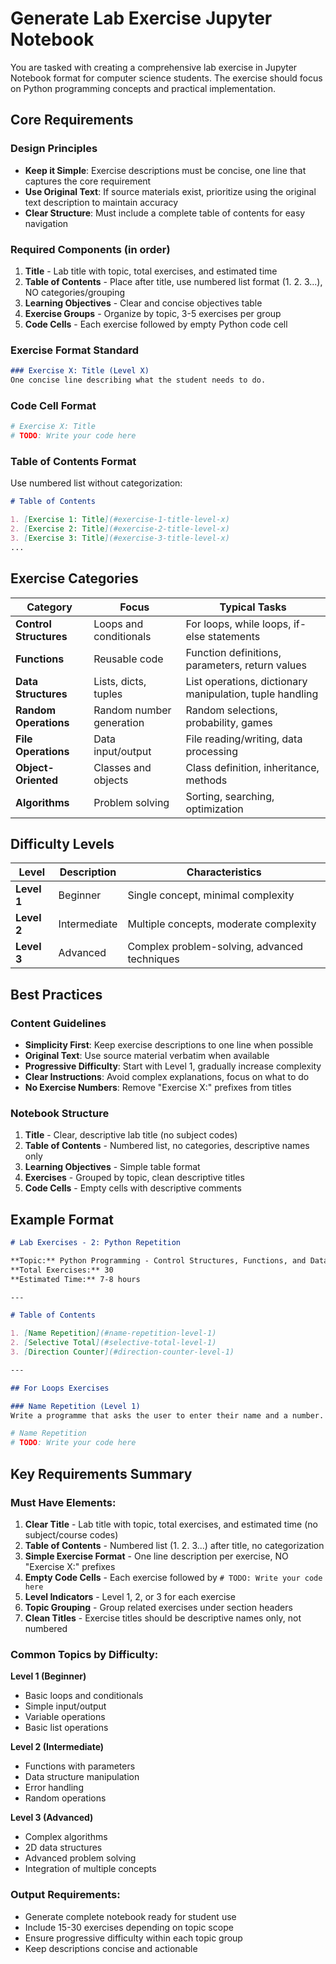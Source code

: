 # Generate Lab Exercise Jupyter Notebook

You are tasked with creating a comprehensive lab exercise in Jupyter Notebook format for computer science students. The exercise should focus on Python programming concepts and practical implementation.

## Core Requirements

### Design Principles
- **Keep it Simple**: Exercise descriptions must be concise, one line that captures the core requirement
- **Use Original Text**: If source materials exist, prioritize using the original text description to maintain accuracy
- **Clear Structure**: Must include a complete table of contents for easy navigation

### Required Components (in order)
1. **Title** - Lab title with topic, total exercises, and estimated time
2. **Table of Contents** - Place after title, use numbered list format (1. 2. 3...), NO categories/grouping
3. **Learning Objectives** - Clear and concise objectives table
4. **Exercise Groups** - Organize by topic, 3-5 exercises per group
5. **Code Cells** - Each exercise followed by empty Python code cell

### Exercise Format Standard
```markdown
### Exercise X: Title (Level X)
One concise line describing what the student needs to do.
```

### Code Cell Format
```python
# Exercise X: Title
# TODO: Write your code here
```

### Table of Contents Format
Use numbered list without categorization:
```markdown
# Table of Contents

1. [Exercise 1: Title](#exercise-1-title-level-x)
2. [Exercise 2: Title](#exercise-2-title-level-x)
3. [Exercise 3: Title](#exercise-3-title-level-x)
...
```

## Exercise Categories

| Category | Focus | Typical Tasks |
|----------|-------|---------------|
| **Control Structures** | Loops and conditionals | For loops, while loops, if-else statements |
| **Functions** | Reusable code | Function definitions, parameters, return values |
| **Data Structures** | Lists, dicts, tuples | List operations, dictionary manipulation, tuple handling |
| **Random Operations** | Random number generation | Random selections, probability, games |
| **File Operations** | Data input/output | File reading/writing, data processing |
| **Object-Oriented** | Classes and objects | Class definition, inheritance, methods |
| **Algorithms** | Problem solving | Sorting, searching, optimization |

## Difficulty Levels

| Level | Description | Characteristics |
|-------|-------------|----------------|
| **Level 1** | Beginner | Single concept, minimal complexity |
| **Level 2** | Intermediate | Multiple concepts, moderate complexity |
| **Level 3** | Advanced | Complex problem-solving, advanced techniques |

## Best Practices

### Content Guidelines
- **Simplicity First**: Keep exercise descriptions to one line when possible
- **Original Text**: Use source material verbatim when available
- **Progressive Difficulty**: Start with Level 1, gradually increase complexity
- **Clear Instructions**: Avoid complex explanations, focus on what to do
- **No Exercise Numbers**: Remove "Exercise X:" prefixes from titles

### Notebook Structure
1. **Title** - Clear, descriptive lab title (no subject codes)
2. **Table of Contents** - Numbered list, no categories, descriptive names only
3. **Learning Objectives** - Simple table format
4. **Exercises** - Grouped by topic, clean descriptive titles
5. **Code Cells** - Empty cells with descriptive comments

## Example Format

```markdown
# Lab Exercises - 2: Python Repetition

**Topic:** Python Programming - Control Structures, Functions, and Data Structures
**Total Exercises:** 30
**Estimated Time:** 7-8 hours

---

# Table of Contents

1. [Name Repetition](#name-repetition-level-1)
2. [Selective Total](#selective-total-level-1)
3. [Direction Counter](#direction-counter-level-1)

---

## For Loops Exercises

### Name Repetition (Level 1)
Write a programme that asks the user to enter their name and a number. If the number is less than 10, then display their name that number of times; otherwise, display the message "Too high" three times.
```

```python
# Name Repetition
# TODO: Write your code here
```

## Key Requirements Summary

### Must Have Elements:
1. **Clear Title** - Lab title with topic, total exercises, and estimated time (no subject/course codes)
2. **Table of Contents** - Numbered list (1. 2. 3...) after title, no categorization
3. **Simple Exercise Format** - One line description per exercise, NO "Exercise X:" prefixes
4. **Empty Code Cells** - Each exercise followed by `# TODO: Write your code here`
5. **Level Indicators** - Level 1, 2, or 3 for each exercise
6. **Topic Grouping** - Group related exercises under section headers
7. **Clean Titles** - Exercise titles should be descriptive names only, not numbered

### Common Topics by Difficulty:

**Level 1 (Beginner)**
- Basic loops and conditionals
- Simple input/output
- Variable operations
- Basic list operations

**Level 2 (Intermediate)**
- Functions with parameters
- Data structure manipulation
- Error handling
- Random operations

**Level 3 (Advanced)**
- Complex algorithms
- 2D data structures
- Advanced problem solving
- Integration of multiple concepts

### Output Requirements:
- Generate complete notebook ready for student use
- Include 15-30 exercises depending on topic scope
- Ensure progressive difficulty within each topic group
- Keep descriptions concise and actionable
